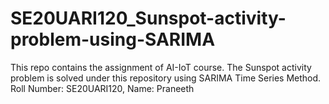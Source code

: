 # SE20UARI120_Sunspot-activity-problem-using-SARIMA
This repo contains the assignment of AI-IoT course. The Sunspot activity problem is solved under this repository using SARIMA Time Series Method. Roll Number: SE20UARI120, Name: Praneeth
